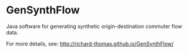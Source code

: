 GenSynthFlow
============

Java software for generating synthetic origin-destination commuter flow data.

For more details, see:
   http://richard-thomas.github.io/GenSynthFlow/ 
